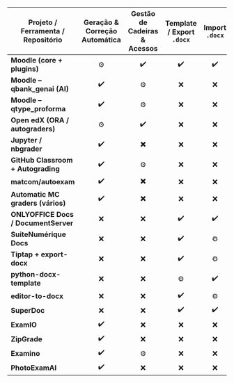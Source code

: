 | Projeto / Ferramenta / Repositório   |            Geração & Correção Automática           |       Gestão de Cadeiras & Acessos       |             Template / Export `.docx`            |           Import `.docx`          |
| ------------------------------------ | :------------------------------------------------: | :--------------------------------------: | :----------------------------------------------: | :-------------------------------: |
| **Moodle (core + plugins)**          | ⚙️ | ✔️ | ✔️ | ✔️ |
| **Moodle – qbank_genai (AI)**        | ✔️ | ⚙️ | ❌ | ❌ |
| **Moodle – qtype_proforma**          | ✔️ | ⚙️ | ❌ | ❌ |
| **Open edX (ORA / autograders)**     | ⚙️ |  ✔️| ❌ | ❌ |
| **Jupyter / nbgrader**               | ✔️ | ✖️ | ❌ | ❌ |
| **GitHub Classroom + Autograding**   | ✔️ | ⚙️ | ❌ | ❌ |
| **matcom/autoexam**                  | ✔️ | ✖️ | ❌ | ❌ |
| **Automatic MC graders (vários)**    | ✔️ | ✖️ | ❌ | ❌ |
| **ONLYOFFICE Docs / DocumentServer** | ❌ | ❌ | ✔️ | ✔️ |
| **SuiteNumérique Docs**              | ❌ | ❌ | ✔️ | ⚙️ |
| **Tiptap + export-docx**             | ❌ | ❌ | ✔️ | ⚙️ |
| **python-docx-template**             | ❌ | ❌ | ⚙️ | ✔️ |
| **editor-to-docx**                   | ❌ | ❌ | ✔️ | ⚙️ |
| **SuperDoc**                         | ❌ | ❌ | ✔️ | ✔️ |
| **ExamIO**                           | ✔️ | ❌ | ❌ | ❌ |
| **ZipGrade**                         | ✔️ | ❌ | ❌ | ❌ |
| **Examino**                          | ✔️ | ⚙️ | ❌ | ❌ |
| **PhotoExamAI**                      | ✔️ | ❌ | ❌ | ❌ |

